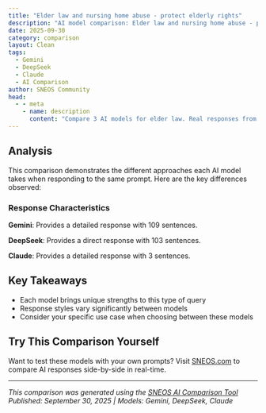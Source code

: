 ```yaml
---
title: "Elder law and nursing home abuse - protect elderly rights"
description: "AI model comparison: Elder law and nursing home abuse - protect elderly rights..."
date: 2025-09-30
category: comparison
layout: Clean
tags:
  - Gemini
  - DeepSeek
  - Claude
  - AI Comparison
author: SNEOS Community
head:
  - - meta
    - name: description
      content: "Compare 3 AI models for elder law. Real responses from Gemini, DeepSeek, Claude with detailed analysis."
---
```


<ChatComparison
  title="Elder law and nursing home abuse - protect elderly rights"
  prompt="Elder law and nursing home abuse - protect elderly rights"
  :responses='{
    "Gemini": "Okay, let\u0027s break down elder law and nursing home abuse, focusing on protecting the rights of elderly individuals.  This is a critical area because older adults are particularly vulnerable to abuse and exploitation.\n\n**I. Elder Law: A Comprehensive Overview**\n\nElder law is a specialized area of law that focuses on the unique legal needs of older adults. It\u0027s not just one thing; it\u0027s a collection of legal practices that address various aspects of aging. Here\u0027s a breakdown of key areas:\n\n*   **Estate Planning:** This includes wills, trusts, powers of attorney, and advance directives (living wills and healthcare proxies).  These documents ensure that the elder\u0027s wishes regarding their assets and healthcare are respected, even if they become incapacitated.\n*   **Guardianship and Conservatorship:**  If an elder becomes unable to manage their own affairs (financial or personal), a court may appoint a guardian (for personal care decisions) or conservator (for financial decisions). Elder law attorneys help navigate this process, ensuring the elder\u0027s rights are protected and that the least restrictive option is pursued.\n*   **Medicaid Planning:**  Long-term care can be incredibly expensive.  Medicaid is a government program that can help cover these costs, but eligibility requirements are complex. Elder law attorneys advise on strategies to qualify for Medicaid while protecting assets as much as possible within legal limits. This might involve creating specific types of trusts or making strategic gifts.\n*   **Medicare:** Understanding Medicare benefits, enrollment, and appeals processes is another key area.\n*   **Social Security:**  Assistance with navigating Social Security retirement, disability, and survivor benefits.\n*   **Long-Term Care Planning:**  This encompasses various options for long-term care, including in-home care, assisted living facilities, and nursing homes. Elder law attorneys can help families evaluate these options and understand the legal and financial implications of each.\n*   **Nursing Home Issues:** This is where elder law intersects directly with nursing home abuse and neglect.  It involves issues such as:\n    *   Reviewing nursing home contracts and admission agreements.\n    *   Ensuring residents\u0027 rights are protected.\n    *   Addressing concerns about the quality of care.\n    *   Pursuing legal action in cases of abuse or neglect.\n*   **Elder Abuse Prevention and Reporting:** Elder law attorneys are often involved in educating the community about elder abuse and how to report it.\n*   **Special Needs Planning:** This overlaps with elder law when dealing with older adults who have disabilities.\n*   **Housing Issues:**  This includes issues related to senior housing, reverse mortgages, and property tax relief.\n\n**II. Nursing Home Abuse and Neglect: A Deep Dive**\n\nNursing home abuse and neglect are serious problems that can have devastating consequences for elderly residents. It\u0027s crucial to recognize the signs, understand the different forms it can take, and know how to report it.\n\n*   **Definitions:**\n    *   **Abuse:** Intentional actions that cause harm or create a risk of harm to an elderly person.\n    *   **Neglect:** Failure to provide the care, supervision, or services necessary to maintain the health and safety of an elderly person.\n\n*   **Types of Abuse:**\n    *   **Physical Abuse:** Hitting, slapping, pushing, kicking, or using restraints improperly.\n    *   **Sexual Abuse:** Any unwanted sexual contact.\n    *   **Emotional/Psychological Abuse:** Verbal threats, intimidation, humiliation, isolation, or harassment.\n    *   **Financial Exploitation:**  Misusing or stealing an elder\u0027s money or property. This can involve scams, unauthorized withdrawals, or coercing the elder to sign over assets.\n    *   **Neglect:**  Failure to provide adequate food, water, hygiene, medical care, or a safe living environment.\n    *   **Abandonment:**  Deserting an elderly person who is dependent on care.\n\n*   **Signs of Abuse and Neglect:**\n    *   **Physical Signs:** Unexplained bruises, cuts, burns, or fractures; signs of restraint; poor hygiene; weight loss; dehydration; bedsores.\n    *   **Emotional/Behavioral Signs:**  Sudden changes in behavior; withdrawal from activities; anxiety; depression; fear; agitation; reluctance to speak openly.\n    *   **Financial Signs:**  Unexplained withdrawals from bank accounts; sudden changes in financial documents; unpaid bills; missing personal belongings.\n    *   **Environmental Signs:** Unsafe or unsanitary living conditions; lack of basic necessities.\n\n*   **Causes of Nursing Home Abuse and Neglect:**\n    *   **Understaffing:**  Inadequate staffing levels can lead to overworked and stressed employees who are unable to provide proper care.\n    *   **Poor Training:**  Insufficient training can result in staff members not knowing how to properly care for residents or how to recognize and prevent abuse.\n    *   **Lack of Supervision:**  Inadequate supervision can allow abuse and neglect to go undetected.\n    *   **Burnout:**  High levels of stress and burnout among staff members can increase the risk of abuse and neglect.\n    *   **Poor Hiring Practices:**  Failing to conduct thorough background checks can result in hiring individuals with a history of abuse or neglect.\n    *   **Greed:**  Some nursing homes prioritize profits over the well-being of their residents, leading to cost-cutting measures that compromise care.\n\n**III. Protecting Elderly Rights: A Multi-Pronged Approach**\n\nProtecting the rights of elderly individuals requires a comprehensive strategy involving legal safeguards, vigilance, and proactive measures.\n\n*   **Legal Protections:**\n    *   **Federal Laws:** The Nursing Home Reform Act (part of the Omnibus Budget Reconciliation Act of 1987) sets minimum standards of care for nursing homes and guarantees residents certain rights, including the right to privacy, the right to make their own decisions, and the right to be free from abuse and neglect.\n    *   **State Laws:**  Each state has its own laws regarding elder abuse, neglect, and exploitation. These laws often define specific types of abuse, establish reporting requirements, and provide remedies for victims.\n    *   **Residents\u0027 Rights:** Nursing homes are required to inform residents of their rights and to provide them with a copy of these rights upon admission. These rights typically include the right to:\n        *   Be treated with dignity and respect.\n        *   Receive quality care.\n        *   Participate in their own care planning.\n        *   Refuse treatment.\n        *   Privacy.\n        *   Freedom from discrimination.\n        *   Manage their own finances (or have a representative do so).\n        *   Complain without fear of retaliation.\n        *   Visit with family and friends.\n\n*   **Proactive Measures:**\n    *   **Estate Planning:**  Having a comprehensive estate plan in place, including powers of attorney and advance directives, can help ensure that the elder\u0027s wishes are respected and that someone they trust is able to make decisions on their behalf if they become incapacitated.\n    *   **Careful Selection of Nursing Homes:**  Thoroughly research nursing homes before making a decision. Visit the facility, talk to residents and staff, and review the facility\u0027s record of complaints and violations. Medicare provides a Nursing Home Compare tool to help with this process.\n    *   **Regular Visits:**  Frequent visits from family and friends can help ensure that the elder is receiving proper care and that any signs of abuse or neglect are detected early.\n    *   **Communication:**  Maintain open communication with the elder, their caregivers, and the nursing home staff.\n    *   **Advocacy:**  Advocate for the elder\u0027s rights and needs. If you have concerns about their care, address them promptly with the nursing home administration.\n    *   **Financial Oversight:**  Monitor the elder\u0027s finances for any signs of exploitation.\n\n*   **Reporting Abuse and Neglect:**\n    *   **Who to Report To:**\n        *   **Nursing Home Administration:**  Report the abuse or neglect to the nursing home administrator.\n        *   **State Licensing Agency:**  Contact the state agency that licenses and regulates nursing homes.\n        *   **Adult Protective Services (APS):**  Report the abuse or neglect to APS, which is a state agency that investigates reports of elder abuse.\n        *   **Long-Term Care Ombudsman:**  Contact the Long-Term Care Ombudsman, who is an advocate for residents of nursing homes and assisted living facilities.\n        *   **Law Enforcement:**  If the abuse involves a crime, report it to the police.\n    *   **How to Report:**  Most states have a hotline or online reporting system for reporting elder abuse.\n    *   **Confidentiality:**  In many states, reporters of elder abuse are protected from liability and their identity is kept confidential.\n\n*   **Legal Action:**\n    *   **When to Consult an Attorney:**  If you suspect that an elder has been a victim of nursing home abuse or neglect, it is important to consult with an experienced elder law attorney as soon as possible.\n    *   **Types of Legal Claims:**\n        *   **Negligence:**  A claim that the nursing home or its staff failed to provide reasonable care, resulting in injury to the resident.\n        *   **Medical Malpractice:**  A claim that a healthcare professional at the nursing home provided substandard medical care, resulting in injury to the resident.\n        *   **Assault and Battery:**  A claim that the resident was intentionally physically harmed.\n        *   **Wrongful Death:**  A claim that the resident died as a result of abuse or neglect.\n    *   **Damages:**  Damages that may be recovered in a nursing home abuse case include:\n        *   Medical expenses\n        *   Pain and suffering\n        *   Emotional distress\n        *   Punitive damages (in some cases)\n\n**IV. Resources**\n\n*   **National Center on Elder Abuse (NCEA):** [https://ncea.acl.gov/](https://ncea.acl.gov/)\n*   **Administration on Aging (AoA):** [https://acl.gov/](https://acl.gov/)\n*   **The National Long-Term Care Ombudsman Resource Center:** [https://ltcombudsman.org/](https://ltcombudsman.org/)\n*   **Medicare.gov:** [https://www.medicare.gov/](https://www.medicare.gov/) (For Nursing Home Compare)\n*   **Your State\u0027s Adult Protective Services (APS) Agency:**  Search online for \u0022[Your State] Adult Protective Services.\u0022\n*   **State Bar Associations:**  Many state bar associations have sections on elder law and can provide referrals to qualified attorneys.\n*   **National Academy of Elder Law Attorneys (NAELA):**  [https://www.naela.org/](https://www.naela.org/) (Provides a directory of elder law attorneys)\n\n**In Conclusion**\n\nProtecting the rights of elderly individuals requires a proactive and vigilant approach. By understanding the legal protections available, recognizing the signs of abuse and neglect, and taking steps to prevent it, we can help ensure that older adults receive the care and respect they deserve.  If you suspect elder abuse, report it immediately. Don\u0027t wait.  Early intervention can save lives and prevent further harm. Consulting with an elder law attorney is crucial for navigating the complexities of these situations and ensuring that the elder\u0027s rights are protected.\n",
    "DeepSeek": "Of course. This is a critical and complex area of law. Protecting the rights and well-being of our elderly population, especially those in nursing homes and long-term care facilities, is a paramount concern.\n\nHere is a comprehensive guide to elder law and nursing home abuse, focusing on how to protect elderly rights.\n\n---\n\n### **Part 1: Understanding Elder Law**\n\nElder law is a specialized legal practice focused on the needs and challenges of older adults and their families. It\u0027s not just about one thing; it\u0027s a holistic approach that covers a wide range of issues.\n\n**Key Areas of Elder Law:**\n\n1.  **Long-Term Care Planning:** This involves planning for the possibility of needing nursing home care. Key tools include:\n    *   **Medicaid Planning:** Strategizing to qualify for Medicaid (which pays for most long-term care) while protecting assets for a spouse or heirs, following strict legal guidelines.\n    *   **Veterans Benefits:** Assisting veterans and their spouses in obtaining Aid and Attendance benefits to help pay for care.\n\n2.  **Guardianship/Conservatorship:** When an elderly person becomes incapacitated and can no longer make decisions for themselves, a court can appoint a guardian (for personal decisions) and/or a conservator (for financial decisions). Elder law attorneys help families through this process, which is designed to protect the vulnerable individual.\n\n3.  **Advance Directives:** Ensuring an individual\u0027s wishes are known and respected.\n    *   **Durable Power of Attorney:** Names an \u0022agent\u0022 to handle financial matters if the person becomes incapacitated.\n    *   **Healthcare Power of Attorney (or Proxy):** Names an agent to make medical decisions.\n    *   **Living Will:** Outlines wishes for end-of-life medical care.\n    *   **HIPAA Authorization:** Allows family members to access medical information.\n\n4.  **Estate Planning and Probate:**\n    *   **Wills and Trusts:** Ensuring assets are distributed according to the person\u0027s wishes, often in a way that minimizes taxes and avoids probate.\n    *   **Probate Administration:** Guiding families through the court process of administering an estate after death.\n\n5.  **Social Security and Retirement Benefits:** Advising on when and how to claim benefits for maximum advantage.\n\n---\n\n### **Part 2: Nursing Home Abuse - Recognizing and Responding**\n\nNursing home abuse is a devastating breach of trust. It can be intentional or result from neglect (failure to act). Recognizing the signs is the first step to protection.\n\n#### **Types of Nursing Home Abuse \u0026 Neglect**\n\n*   **Physical Abuse:** Infliction of physical pain or injury.\n    *   **Signs:** Unexplained bruises, burns, cuts, or fractures; broken glasses; signs of restraint (welts on wrists); the resident flinching at touch.\n*   **Emotional/Psychological Abuse:** Infliction of mental anguish through verbal or non-verbal acts.\n    *   **Signs:** Withdrawal from normal activities, sudden changes in behavior (e.g., sucking, mumbling), fear of certain staff members, humiliation, and threats.\n*   **Sexual Abuse:** Non-consensual sexual contact of any kind.\n    *   **Signs:** Bruises around breasts or genitals, unexplained STDs, vaginal or anal bleeding, torn or bloody underclothing.\n*   **Financial Exploitation:** Illegal or improper use of a resident\u0027s funds, property, or assets.\n    *   **Signs:** Unexplained withdrawals from bank accounts, sudden changes in a will or power of attorney, missing cash or belongings, unpaid bills despite available funds.\n*   **Neglect:** Failure to provide the necessary care, resulting in harm or risk of harm. This is the most common form of abuse.\n    *   **Signs:** Bedsores (pressure ulcers), malnutrition, dehydration, poor personal hygiene, unsanitary living conditions, untreated medical problems, being left soiled for long periods.\n*   **Abandonment:** Desertion of a vulnerable elder by anyone who has assumed responsibility for their care.\n\n#### **The Nursing Home Bill of Rights**\n\nBy law, under the Federal Nursing Home Reform Act, every nursing home resident is guaranteed a set of fundamental rights. These include the right to:\n\n*   Be treated with dignity and respect.\n*   Be free from abuse, neglect, and restraints.\n*   Privacy and confidentiality.\n*   Participate in their own care and make choices about their life.\n*   Voice grievances without fear of retaliation.\n*   Have visits from family and friends.\n*   Manage their own finances (or choose someone to do so).\n\n---\n\n### **Part 3: How to Protect Elderly Rights - A Step-by-Step Action Plan**\n\nIf you suspect abuse or neglect, act immediately.\n\n**Step 1: Ensure Immediate Safety**\nIf the situation is life-threatening, **call 911**. For non-emergency but serious concerns, consider removing your loved one from the facility temporarily if it is safe to do so.\n\n**Step 2: Document Everything**\nKeep a detailed journal. Note:\n*   Dates, times, and specifics of any incidents or concerning conditions.\n*   Photographs of injuries or poor conditions (e.g., soiled bedding, lack of water).\n*   Names of staff involved and any witnesses.\n*   Your communications with the facility (who you spoke with, what was said).\n\n**Step 3: Report the Abuse**\nYou have multiple avenues for reporting. You can and should use more than one.\n*   **Facility Administration:** Report your concerns to the Director of Nursing or the Administrator. Follow up in writing.\n*   **State Survey Agency:** Every state has an agency that licenses and inspects nursing homes. They are required to investigate complaints. (You can find your state\u0027s agency through the [Eldercare Locator](https://eldercare.acl.gov/)).\n*   **Adult Protective Services (APS):** Every state has an APS agency to investigate reports of abuse, neglect, and exploitation of vulnerable adults.\n*   **Long-Term Care Ombudsman:** This is a crucial, free, and confidential resource. Ombudsmen are advocates for residents\u0027 rights. They work to resolve problems and are independent of the nursing home. Find your local Ombudsman through the [Eldercare Locator](https://eldercare.acl.gov/).\n\n**Step 4: Seek Medical Attention**\nHave the elderly person seen by an independent physician to document injuries and treat any medical issues resulting from the abuse or neglect. This also creates an official medical record.\n\n**Step 5: Consult an Elder Law Attorney**\nAn experienced elder law attorney is essential. They can:\n*   Advise you on the best legal course of action.\n*   Help you secure your loved one\u0027s safety and assets.\n*   Navigate the complex web of state and federal regulations.\n*   File a lawsuit for damages if appropriate. This can compensate for medical bills, pain and suffering, and can force the facility to change its practices to protect others.\n\n---\n\n### **Part 4: Prevention is Key**\n\n*   **Visit Frequently and at Unexpected Times:** Your presence is a powerful deterrent to abuse.\n*   **Ask Questions:** Be involved in care planning meetings. Ask about medications, treatments, and any changes in condition.\n*   **Build Relationships with Staff:** Knowing the caregivers by name fosters accountability and better communication.\n*   **Trust Your Instincts:** If something feels wrong, it probably is. Investigate and ask questions.\n\n### **Resources**\n\n*   **National Center on Elder Abuse (NCEA):** [https://ncea.acl.gov/](https://ncea.acl.gov/)\n*   **Eldercare Locator (1-800-677-1116):** [https://eldercare.acl.gov/](https://eldercare.acl.gov/) - Connects you to local resources.\n*   **Consumer Voice:** [https://theconsumervoice.org/](https://theconsumervoice.org/) - A leading national advocate for quality long-term care.\n\nProtecting our elders requires vigilance, knowledge, and the courage to speak up. By understanding their rights and the resources available, we can ensure they live their later years with the safety, dignity, and respect they deserve.",
    "Claude": "# Elder Law \u0026 Nursing Home Abuse Prevention\n\n## Key Areas of Elder Law\n\n### **Legal Rights Protection**\n- **Healthcare decisions** and advance directives\n- **Financial power of attorney** safeguards\n- **Estate planning** and asset protection\n- **Social Security and Medicare** benefits advocacy\n- **Age discrimination** in employment and housing\n\n### **Guardianship \u0026 Conservatorship**\n- Court-appointed protection for incapacitated seniors\n- Limited vs. full guardianship options\n- Regular court oversight requirements\n- Rights restoration procedures\n\n## Nursing Home Abuse Prevention\n\n### **Types of Abuse to Watch For**\n**Physical Abuse:**\n- Unexplained bruises, cuts, or injuries\n- Broken bones or sprains\n- Signs of restraint use\n\n**Emotional/Psychological Abuse:**\n- Sudden behavioral changes\n- Withdrawal or fearfulness\n- Depression or agitation\n\n**Financial Abuse:**\n- Unexplained account withdrawals\n- Missing personal items\n- Suspicious financial documents\n\n**Neglect:**\n- Poor hygiene or nutrition\n- Untreated medical conditions\n- Unsafe living conditions\n\n### **Protective Measures**\n\n**Before Placement:**\n- Research facility ratings and inspection reports\n- Visit multiple times, including evenings/weekends\n- Check staff-to-resident ratios\n- Review contracts carefully\n\n**Ongoing Monitoring:**\n- Regular unannounced visits\n- Build relationships with staff\n- Document any concerns with photos/notes\n- Stay involved in care planning\n\n## Legal Protections \u0026 Resources\n\n### **Federal Laws**\n- **Nursing Home Reform Act** - Quality standards and residents\u0027 rights\n- **Elder Justice Act** - Abuse prevention and prosecution\n- **Older Americans Act** - Community services and protection\n\n### **Residents\u0027 Rights Include:**\n- Dignity and respect in care\n- Freedom from abuse and restraints\n- Privacy and confidentiality\n- Participation in care decisions\n- Access to medical records\n- Right to file complaints without retaliation\n\n### **Reporting Mechanisms**\n- **State ombudsman programs** - Independent advocates\n- **Adult Protective Services** - Investigate abuse/neglect\n- **State health departments** - Facility licensing oversight\n- **Local law enforcement** - Criminal matters\n\n## When to Seek Legal Help\n\n### **Warning Signs:**\n- Facility refuses access or information\n- Pattern of unexplained incidents\n- Serious injury or medical emergency\n- Financial exploitation suspected\n- Wrongful death circumstances\n\n### **Legal Remedies Available:**\n- Civil lawsuits for damages\n- Injunctive relief to improve conditions\n- Facility license revocation proceedings\n- Criminal prosecution referrals\n- Insurance claims assistance\n\n## Prevention Strategies\n\n### **Family Involvement:**\n- Create visiting schedules with multiple family members\n- Participate in resident/family councils\n- Know your loved one\u0027s medications and care plan\n- Maintain outside social connections\n\n### **Documentation:**\n- Keep detailed records of all interactions\n- Photograph any concerning conditions\n- Maintain correspondence with facility\n- Track medical appointments and treatments\n\n### **Professional Support:**\n- Elder law attorneys for legal guidance\n- Geriatric care managers for oversight\n- Patient advocates for healthcare navigation\n- Financial advisors for asset protection\n\n**Remember:** Early intervention and consistent advocacy are the best protections for elderly rights and safety.\n\nWould you like me to elaborate on any specific aspect of elder law or abuse prevention?"
  }'
  published-date="13:16"
/>

## Analysis

This comparison demonstrates the different approaches each AI model takes when responding to the same prompt. Here are the key differences observed:

### Response Characteristics

**Gemini**: Provides a detailed response with 109 sentences. 

**DeepSeek**: Provides a direct response with 103 sentences. 

**Claude**: Provides a detailed response with 3 sentences. 

## Key Takeaways

- Each model brings unique strengths to this type of query
- Response styles vary significantly between models
- Consider your specific use case when choosing between these models

## Try This Comparison Yourself

Want to test these models with your own prompts? Visit [SNEOS.com](https://sneos.com) to compare AI responses side-by-side in real-time.

---

*This comparison was generated using the [SNEOS AI Comparison Tool](https://sneos.com)*
*Published: September 30, 2025 | Models: Gemini, DeepSeek, Claude*
